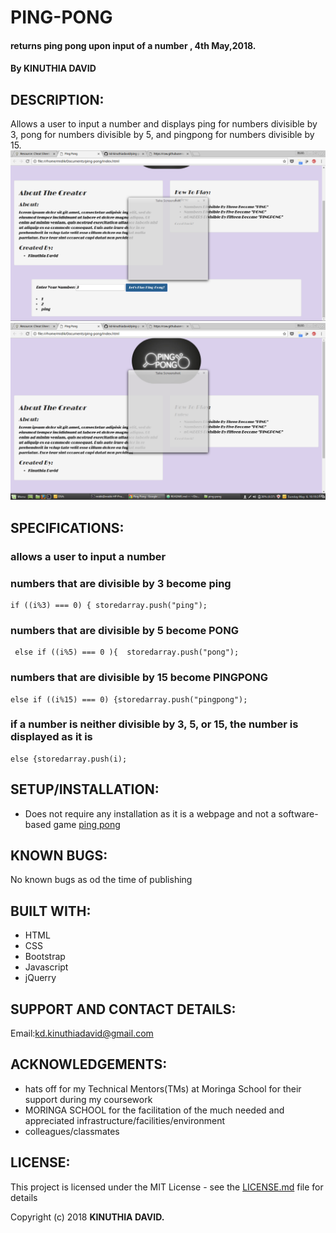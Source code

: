 # PING-PONG
#### returns ping pong upon input of a number , 4th May,2018.
#### By **KINUTHIA DAVID**
## DESCRIPTION:
Allows a user to input a number and displays ping for numbers divisible by 3, pong for numbers divisible by 5, and pingpong for numbers divisible by 15.
![Landing page photo](images/screenshot.png)
![Landing page photo](images/screenshotPing.png)

## SPECIFICATIONS:
### allows a user to input a number
### numbers that are divisible by 3 become ping
```
if ((i%3) === 0) { storedarray.push("ping");
```
### numbers that are divisible by 5 become PONG
```
 else if ((i%5) === 0 ){  storedarray.push("pong");
 ```
### numbers that are divisible by 15 become PINGPONG
```
else if ((i%15) === 0) {storedarray.push("pingpong");
```
### if a number is neither divisible  by 3, 5, or 15, the number is displayed as it is
```
else {storedarray.push(i);
  ```





## SETUP/INSTALLATION:
* Does not require any installation as it is a webpage and not a software-based game
[ping pong](https://kd-kinuthiadavid.github.io/ping-pong/)

## KNOWN BUGS:
No known bugs as od the time of publishing
## BUILT WITH:
* HTML
* CSS
* Bootstrap
* Javascript
* jQuerry
## SUPPORT AND CONTACT DETAILS:
Email:kd.kinuthiadavid@gmail.com

## ACKNOWLEDGEMENTS:

* hats off for my Technical Mentors(TMs) at Moringa School for their support during my coursework
* MORINGA SCHOOL for the facilitation of the much needed and appreciated infrastructure/facilities/environment
* colleagues/classmates
## LICENSE:

This project is licensed under the MIT License - see the [LICENSE.md](LICENSE) file for details

Copyright (c) 2018 **KINUTHIA DAVID.**
